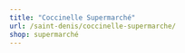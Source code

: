```yaml
---
title: "Coccinelle Supermarché"
url: /saint-denis/coccinelle-supermarche/
shop: supermarché
---
```

